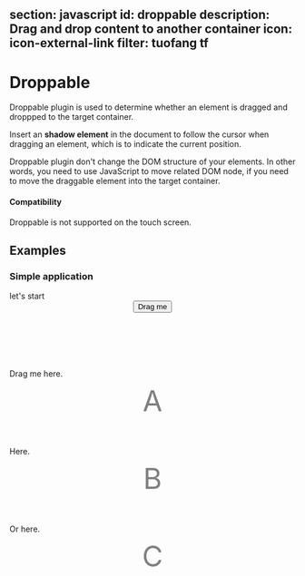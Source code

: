 ﻿section: javascript
id: droppable
description: Drag and drop content to another container
icon: icon-external-link
filter: tuofang tf
---

# Droppable

Droppable plugin is used to determine whether an element is dragged and droppped to the target container.

Insert an **shadow element** in the document to follow the cursor when dragging an element, which is to indicate the current position.

Droppable plugin don't change the DOM structure of your elements. In other words, you need to use JavaScript to move related DOM node, if you need to move the draggable element into the target container.

<div class="alert alert-danger">
  <h4>Compatibility</h4>
  <p>Droppable is not supported on the touch screen.</p>
</div>

## Examples

### Simple application

<example>
  <div class="row" id="droppableContainer">
    <div class="col-sm-3">
      <div class="panel">
        <div class="panel-heading">let&#39;s start</div>
        <div class="panel-body" style="height: 120px; text-align: center; line-height: 80px">
          <button type="button" class="btn btn-danger btn-lg" id="droppableBtn"><i class="icon icon-move"></i> Drag me</button>
        </div>
      </div>
    </div>
    <div class="col-sm-3">
      <div class="panel droppable-target" data-id="1">
        <div class="panel-heading">Drag me here.</div>
        <div class="panel-body" style="height: 120px">
          <div class="area-name">A</div>
        </div>
      </div>
    </div>
    <div class="col-sm-3">
      <div class="panel droppable-target" data-id="2">
        <div class="panel-heading">Here.</div>
        <div class="panel-body" style="height: 120px">
          <div class="area-name">B</div>
        </div>
      </div>
    </div>
    <div class="col-sm-3">
      <div class="panel droppable-target" data-id="3">
        <div class="panel-heading">Or here.</div>
        <div class="panel-body" style="height: 120px">
          <div class="area-name">C</div>
        </div>
      </div>
    </div>
  </div>
</example>

<style>
.btn.drag-shadow {
  z-index: 9999; /* Set the z-index of the shadow element, and ensure to display it at the top layer of the page. */
}
#droppableBtn {
  cursor: move; /* Change the cursor type for the button being dragged. */
}
#droppableContainer .area-name {
  font-size: 50px;
  line-height: 80px;
  text-align: center;
  color: #808080;
}
</style>

<template class="pre-scrollable"/>

```html
<div class="row" id="droppableContainer">
  <div class="col-sm-3">
    <div class="panel">
      <div class="panel-heading">let&#39;s start</div>
      <div class="panel-body" style="height: 120px; text-align: center; line-height: 80px">
        <button type="button" class="btn btn-danger btn-lg" id="droppableBtn"><i class="icon icon-move"></i> Drag me</button>
      </div>
    </div>
  </div>
  <div class="col-sm-3">
    <div class="panel droppable-target">
      <div class="panel-heading">Drag me here.</div>
      <div class="panel-body" style="height: 120px">
        <div class="area-name">A</div>
      </div>
    </div>
  </div>
  <div class="col-sm-3">
    <div class="panel droppable-target">
      <div class="panel-heading">Here.</div>
      <div class="panel-body" style="height: 120px">
        <div class="area-name">B</div>
      </div>
    </div>
  </div>
  <div class="col-sm-3">
    <div class="panel droppable-target">
      <div class="panel-heading">Or here.</div>
      <div class="panel-body" style="height: 120px">
        <div class="area-name">C</div>
      </div>
    </div>
  </div>
</div>
```

```css
/* Set the z-index of the shadow element, and ensure to display it at the top layer of the page.*/
.btn.drag-shadow { z-index: 9999; }

/* Change the cursor type for the button being dragged. */
#droppableBtn { cursor: move; }
```

```js
$('#droppableBtn').droppable({
    target: '.droppable-target',
    start: function() {
        $('#droppableContainer .droppable-target').removeClass('panel-warning').removeClass('panel-success').find('.panel-heading').text('Drag here?？');
    },
    drop: function(event) {
        var msg = 'Awesome！';
        $('#droppableContainer .droppable-target').removeClass('panel-success').removeClass('panel-warning');
        if(event.target) {
            event.target.addClass('panel-success').find('.panel-heading').text('Successfully dragged to the destination。');
            msg += 'Successfully dragged to the area ' + event.target.find('.area-name').text();
        }
        $.zui.messager.show(msg);
    },
    drag: function(event) {
        $('#droppableContainer .droppable-target').removeClass('panel-success').removeClass('panel-warning');
        if(event.target) event.target.addClass('panel-warning');
    }
});
```

### Drag and drop multiple elements inside a container

<example>
  <div class="row" id="multiDroppableContainer">
    <div class="col-sm-3">
      <div class="panel">
        <div class="panel-heading">let&#39;s start</div>
        <div class="panel-body" style="height: 150px; text-align: center; line-height: 40px">
          <button type="button" class="btn btn-primary btn-droppable"><i class="icon icon-move"></i> Button #<span class="btn-droppable-id">1</span></button><br>
          <button type="button" class="btn btn-success btn-droppable"><i class="icon icon-move"></i> Button #<span class="btn-droppable-id">2</span></button><br>
          <button type="button" class="btn btn-danger btn-droppable"><i class="icon icon-move"></i> Button #<span class="btn-droppable-id">3</span></button>
        </div>
      </div>
    </div>
    <div class="col-sm-3">
      <div class="panel droppable-target" data-id="1">
        <div class="panel-heading">Drag me here.</div>
        <div class="panel-body" style="height: 150px">
          <div class="area-name">A</div>
        </div>
      </div>
    </div>
    <div class="col-sm-3">
      <div class="panel droppable-target" data-id="2">
        <div class="panel-heading">Here.</div>
        <div class="panel-body" style="height: 150px">
          <div class="area-name">B</div>
        </div>
      </div>
    </div>
    <div class="col-sm-3">
      <div class="panel droppable-target" data-id="3">
        <div class="panel-heading">Or here.</div>
        <div class="panel-body" style="height: 150px">
          <div class="area-name">C</div>
        </div>
      </div>
    </div>
  </div>
</example>

<style>
#multiDroppableContainer .btn-droppable {
  cursor: move; /* Change the cursor type for the button being dragged. */
}
#multiDroppableContainer .area-name {
  font-size: 50px;
  line-height: 80px;
  text-align: center;
  color: #808080;
}
</style>

```html
<div class="row" id="multiDroppableContainer">
  <div class="col-sm-3">
    <div class="panel">
      <div class="panel-heading">let&#39;s start</div>
      <div class="panel-body" style="height: 150px; text-align: center; line-height: 40px">
        <button type="button" class="btn btn-primary btn-droppable"><i class="icon icon-move"></i> Button #<span class="btn-droppable-id">1</span></button><br>
        <button type="button" class="btn btn-success btn-droppable"><i class="icon icon-move"></i> Button #<span class="btn-droppable-id">2</span></button><br>
        <button type="button" class="btn btn-danger btn-droppable"><i class="icon icon-move"></i> Button #<span class="btn-droppable-id">3</span></button>
      </div>
    </div>
  </div>
  <div class="col-sm-3">
    <div class="panel droppable-target" data-id="1">
      <div class="panel-heading">Drag me here.</div>
      <div class="panel-body" style="height: 150px">
        <div class="area-name">A</div>
      </div>
    </div>
  </div>
  <div class="col-sm-3">
    <div class="panel droppable-target" data-id="2">
      <div class="panel-heading">Here.</div>
      <div class="panel-body" style="height: 150px">
        <div class="area-name">B</div>
      </div>
    </div>
  </div>
  <div class="col-sm-3">
    <div class="panel droppable-target" data-id="3">
      <div class="panel-heading">Or here.</div>
      <div class="panel-body" style="height: 150px">
        <div class="area-name">C</div>
      </div>
    </div>
  </div>
</div>
```

```css
#multiDroppableContainer .btn-droppable {
  cursor: move; /* Change the cursor type for the button being dragged. */
}
#multiDroppableContainer .area-name {
  font-size: 50px;
  line-height: 80px;
  text-align: center;
  color: #808080;
}
```

```js
$('#multiDroppableContainer').droppable({
    selector: '.btn-droppable', // Define droppable elements.
    target: '.droppable-target',
    start: function() {
        $('#multiDroppableContainer .droppable-target').removeClass('panel-warning').removeClass('panel-success').find('.panel-heading').text('Drag here?？');
    },
    drop: function(event) {
        var msg = 'Awesome！';
        $('#multiDroppableContainer .droppable-target').removeClass('panel-success').removeClass('panel-warning');
        if(event.target) {
            var elementId = event.element.find('.btn-droppable-id').text();
            event.target.addClass('panel-success').find('.panel-heading').text('Success will【Button#' + elementId + '】Drag to destination。');
            msg += 'Successful drag【Button#' + elementId + '】To the area ' + event.target.find('.area-name').text();
        }
        $.zui.messager.show(msg);
    },
    drag: function(event) {
        $('#multiDroppableContainer .droppable-target').removeClass('panel-success').removeClass('panel-warning');
        if(event.target) event.target.addClass('panel-warning');
    }
});
```

## Options

Introduce an object parameter as an initializating option at the initializzation. Options available are as follows:

<table class="table table-bordered">
  <thead>
    <tr>
      <th>Option</th>
      <th>Name</th>
      <th>Value</th>
      <th>Description</th>
    </tr>
  </thead>
  <tbody>
    <tr>
      <td>`container`</td>
      <td>For position calculation</td>
      <td>Default: `'body'`</td>
      <td>Use jQuery a selector to specify the parent container which is used to calculate the position. The node used for the parent container `position` should be `'relative'`, `'absolute'`or `'fixed'`. If set as `'static'`, it will be set to `'relative'` when being dragged.</td>
    </tr>
    <tr>
      <td>`selector`</td>
      <td>Drag the element selector (1.6+)</td>
      <td>Default: `""`(Optional)</td>
      <td>When this option is set, use `$()` selected element as a container. `selector` is used to specify which elements within the container can be dragged.</td>
    </tr>
    <tr>
      <td>`handle`</td>
      <td>Trigger element selector</td>
      <td>Default: `null`</td>
      <td>Used as a selector for the internal elements of the dragged element. If specified, the drag event will be triggered only by clicking the specified child element.</td>
    </tr>
    <tr>
      <td>`target`</td>
      <td>Define target elements</td>
      <td>Required. Default: `'.droppable-target'`</td>
      <td>Its value type is a jQuery Instance or effective jQuery selector string. It can also be set as a callback function to return a target element.</td>
    </tr>
    <tr>
      <td>`mouseButton`</td>
      <td>Responsive mouse button</td>
      <td>Default: `'all'`</td>
      <td>
        <p>All responsive mouse buttons refer to <a href="https://developer.mozilla.org/zh-CN/docs/Web/API/MouseEvent/button" target="_blank"><code>MouseEvent.button</code></a>:</p>
        <ul>
          <li>`'all'` or `-1`: Respond to all mouse buttons;</li>
          <li>`'left'` or `0`: Respond to the left click;</li>
          <li>`'middle'` or `1`: Respond to the mouse wheel(Middle button);</li>
          <li>`'right'` or `2`: Respond to right click.</li>
        </ul>
      </td>
    </tr>
    <tr>
      <td>`flex`</td>
      <td>`true` and `false`(default)</td>
      <td>Judge whether it is flex</td>
      <td>If set as `true`, take the draggable as above the target element before leaving, when it leaves one of the target elements but does not enter the next target element.</td>
    </tr>
    <tr>
      <td>`deviation`</td>
      <td>Minimum moving distance</td>
      <td>Default: `5`</td>
      <td>If the distance dragged is less than this value either horizontally or vertically, it will be ignored to improve the performance.</td>
    </tr>
    <tr>
      <td>`sensorOffsetX`</td>
      <td>Determine horizontal distance</td>
      <td>Default: `0`</td>
      <td>If this value is set, the placement is still valid even when the cursor does not enter the next target element and is less than this value horizontally. Increasing this value can increase the sensitivity.</td>
    </tr>
    <tr>
      <td>`sensorOffsetY`</td>
      <td>Determine vertical distance</td>
      <td>Default: `0`</td>
      <td>If this value is set，the placement is still valid even when the cursor does not enter the next target element and is less than this value vertically. Increasing this value can increase the sensitivity.</td>
    </tr>
    <tr>
      <td>`before`</td>
      <td>Callback function before dragging</td>
      <td>Not set by default</td>
      <td>Specify a callback function before dragging(when `mousedown` enables). Return `false` in this callback function to cancel dragging.</td>
    </tr>
    <tr>
      <td>`start`</td>
      <td>Callback function at the beginning of the dragging</td>
      <td>Not set by default</td>
      <td>Specify a callback function before dragging(the first time `mousemove` is enables) and dragging is started.</td>
    </tr>
    <tr>
      <td>`drag`</td>
      <td>Callback function when dragging</td>
      <td>Not set by default</td>
      <td>Specify a callback function when moving the target element(when `mousemove` enables).</td>
    </tr>
    <tr>
      <td>`beforeDrop`</td>
      <td>Determine valid the callback function placed </td>
      <td>Not set by default</td>
      <td>Return `true` or `false` within function to determine if it is a valid placement.</td>
    </tr>
    <tr>
      <td>`drop`</td>
      <td>Valid dropped callback function</td>
      <td>Not set by default</td>
      <td>Specify a callback function when completing moving the target element( when `mouseup` enables) and the target element has been dragged onto a valid droppable element.</td>
    </tr>
    <tr>
      <td>`finish`</td>
      <td>Callback function after dragging</td>
      <td>Not set by default</td>
      <td>Specify a callback function after the dragging is complete(when `mouseup` and `mousemove` are both enabled).</td>
    </tr>
    <tr>
      <td>`always`</td>
      <td>Callback function at the end of the action</td>
      <td>Not set by default</td>
      <td>Specify a callback function after the action is complete (when `mouseup` is enabled but `mousemove` is not).</td>
    </tr>
  </tbody>
</table>

Example:

```js
// Define objects
var options = {
    target: '.droppable-target',
    drop: function(e) {
        console.log('Successfully dragged to the target:', e);
    },
    // Set more options...
};

// Pass option parameters at the initialization
$('#droppableBtn').droppable(options)
```

## Process the drag-and-drop

Multiple callback functions can be defined by the option to process the drag-and-drop. Callback functions below are called in one rag-and-drop:

1. `before`: return `false` in this callback function `false` to cancel dragging;
2. `start`
3. `drag`: repeatedly executed during dragging;
4. `beforeDrop`: return `false` in this callback to cancel `drop`;
5. `drop`
6. `finish`
7. `always`

When the mouse is clicked but not dragged, only `before` and `always` callback functions are called.

### <span class="code">before(e)</span>

`before(e)` callback function is called before dragging. It is used to handle the action before dragging or to cancel subsequent events. The callback function parameter `e` has attributes defined as follows:

 - `e.event`：When the mouse is pressed `mousedown` Event parameter object；
 - `e.element`：Dragged element。

Return `false` in this callback function to cancel dragging, and its related events afterwards will not happen.

```js
$('#dragBtn').draggable({
    before: function(e) {
        console.log('It is not a good timing to drag. Cancel dragging.');

        // Return false to cancel this action.
        return false;
    }
})
```

### <span class="code">start(e)</span>

`start(e)` callback function before dragging (the first time when mousemove is enabled) and dragging is already started. The callback function parameter `e` has the same attributes as `before`.

### <span class="code">drag(e)</span>

`drag(e)` callback function when moving a target(every time when mousemove is enabled). Its parameter `e` has attributes defined as follows:

 - `e.event`: `mousemove` event parameter object when the mousing is moving;
 - `e.element`: the element dragged;
 - `e.target`: If it has been dragged to a placeable target element, its attribute is the placeable element. Otherwise, it is `null`;
 - `e.position`: The position that the element being dragged is currently relative to the parent container(`container` Designation);
 - `e.offset`：The position that the dragged element is currently relative to the position at the start of the dragging;
 - `e.mouseOffset`：The position that the cursor is relative to its parent container(`container`);
 - `e.clickOffset`：The position that is relative to the top left corner of the dragged element when the mouse is clicked;
 - `e.isIn`：Indicates whether the position dragged to is one of the droppable elements；
 - `e.isNew`：Indicates whether the element is dragged to a new droppable element;
 - `e.selfTarget`: Indicate whether it is dragged to its position.

Only an unique `[data-id]` is set in all placeable elements are set, `isNew` will work.

### <span class="code">beforeDrop(e)</span>

`beforeDrop(e)`  is called when the dragging is completed. It is used to indicate whether it is dragged to a valid droppable element. The callback function parameter `e` has all attributes of `drag`.

Return true or false within the function to determine whether it is a valid.

### <span class="code">drop(e)</span>

`drop(e)` is called when the dragging is complete. The callback function parameter `e` has all attributes of `drag`.

### <span class="code">finish(e)</span>

`finish(e)` is called when the drag is complete and the shadow element has been removed. The callback function parameter `e` has all attributes of `drag`.

### <span class="code">always(e)</span>

`always(e)` is called when the cursor is clicked, no matter whether it is dragged. When dragging, the callback function parameter `e` has the same attribute as `before`. If no dragging, the callback function has atttibutes defined as follows:

 - `e.event`: `mousedown` event parameter object when clicking the mouse;
 - `e.cancel`: If `true`, no dragging or dragging is cancelled in `before`.

### <span class="code">$().droppable('destroy')</span>

If no drag-and-drop is required, called `$().droppable('destroy')` to destroy it. After it is destroyed, initiate it again, if you need it.

```js
$('#dragDropEles').droppable('destroy');
```

<script>
function afterPageLoad() {
    if(!$.fn.droppable) return;
    $('#droppableBtn').droppable({
        target: '.droppable-target',
        start: function() {
            $('#droppableContainer .droppable-target').removeClass('panel-warning').removeClass('panel-success').find('.panel-heading').text('Drag here?？');
        },
        drop: function(event) {
            var msg = 'Awesome！';
            $('#droppableContainer .droppable-target').removeClass('panel-success').removeClass('panel-warning');
            if(event.target) {
                event.target.addClass('panel-success').find('.panel-heading').text('Successfully dragged to the destination。');
                msg += 'Successfully dragged to the area ' + event.target.find('.area-name').text();
            }
            $.zui.messager.show(msg);
        },
        drag: function(event) {
            $('#droppableContainer .droppable-target').removeClass('panel-success').removeClass('panel-warning');
            if(event.target) event.target.addClass('panel-warning');
        }
    });

    $('#multiDroppableContainer').droppable({
        selector: '.btn-droppable', // Define elements that allow drag-and-drop
        target: '.droppable-target',
        start: function() {
            $('#multiDroppableContainer .droppable-target').removeClass('panel-warning').removeClass('panel-success').find('.panel-heading').text('Drag here?？');
        },
        drop: function(event) {
            var msg = 'Awesome！';
            $('#multiDroppableContainer .droppable-target').removeClass('panel-success').removeClass('panel-warning');
            if(event.target) {
                var elementId = event.element.find('.btn-droppable-id').text();
                event.target.addClass('panel-success').find('.panel-heading').text('Success will【Button#' + elementId + '】Drag here。');
                msg += 'Successful drag【Button#' + elementId + '】To the area ' + event.target.find('.area-name').text();
            }
            $.zui.messager.show(msg);
        },
        drag: function(event) {
            $('#multiDroppableContainer .droppable-target').removeClass('panel-success').removeClass('panel-warning');
            if(event.target) event.target.addClass('panel-warning');
        }
    });
}
</script>
